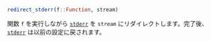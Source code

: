 ```julia
redirect_stderr(f::Function, stream)
```

関数 `f` を実行しながら [`stderr`](@ref) を `stream` にリダイレクトします。完了後、[`stderr`](@ref) は以前の設定に戻されます。
